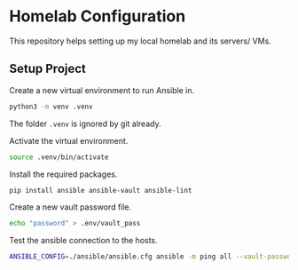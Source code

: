 # Homelab Configuration

This repository helps setting up my local homelab and its servers/ VMs.

## Setup Project

Create a new virtual environment to run Ansible in.

```bash
python3 -m venv .venv
```

The folder `.venv` is ignored by git already.

Activate the virtual environment.

```bash
source .venv/bin/activate
```

Install the required packages.

```bash
pip install ansible ansible-vault ansible-lint
```

Create a new vault password file.

```bash
echo "password" > .env/vault_pass
```

Test the ansible connection to the hosts.

```bash
ANSIBLE_CONFIG=./ansible/ansible.cfg ansible -m ping all --vault-password-file .env/vault_pass
```
